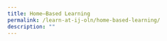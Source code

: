 ```yaml
---
title: Home–Based Learning
permalink: /learn-at-ij-oln/home-based-learning/
description: ""
---
```


